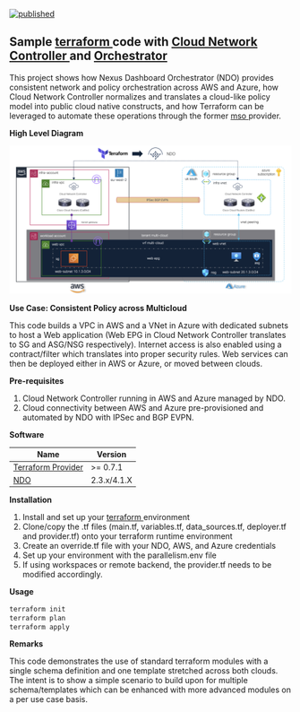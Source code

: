 [![published](https://static.production.devnetcloud.com/codeexchange/assets/images/devnet-published.svg)](https://developer.cisco.com/codeexchange/github/repo/marinalf/ndo-demo-terraform)

## Sample <a href="https://www.terraform.io" target="_blank"> terraform </a> code with <a href="https://www.cisco.com/c/en/us/solutions/data-center-virtualization/application-centric-infrastructure/cloud-network-controller.html" target="_blank"> Cloud Network Controller </a> and <a href="https://www.cisco.com/c/en/us/products/cloud-systems-management/multi-site-orchestrator/index.html" target="_blank"> Orchestrator</a>

This project shows how Nexus Dashboard Orchestrator (NDO) provides consistent network and policy orchestration across AWS and Azure, how Cloud Network Controller normalizes and translates a cloud-like policy model into public cloud native constructs, and how Terraform can be leveraged to automate these operations through the former <a href="https://registry.terraform.io/providers/CiscoDevNet/mso/latest" target="_blank"> mso </a> provider.

**High Level Diagram**

<img width="800" src="images/hld.png">

**Use Case: Consistent Policy across Multicloud**

This code builds a VPC in AWS and a VNet in Azure with dedicated subnets to host a Web application (Web EPG in Cloud Network Controller translates to SG and ASG/NSG respectively). Internet access is also enabled using a contract/filter which translates into proper security rules. Web services can then be deployed either in AWS or Azure, or moved between clouds. 

**Pre-requisites**

1) Cloud Network Controller running in AWS and Azure managed by NDO. 
2) Cloud connectivity between AWS and Azure pre-provisioned and automated by NDO with IPSec and BGP EVPN.

**Software**

| Name      | Version |
| --------- | ------- |
| <a href="https://registry.terraform.io/providers/CiscoDevNet/mso/latest" target="_blank"> Terraform Provider</a> |  >= 0.7.1   |
<a href="https://www.cisco.com/c/en/us/products/cloud-systems-management/multi-site-orchestrator/index.html" target="_blank"> NDO </a> | 2.3.x/4.1.X

**Installation**

1. Install and set up your <a href="https://www.terraform.io/downloads.html" target="_blank"> terraform </a> environment
2. Clone/copy the .tf files (main.tf, variables.tf, data_sources.tf, deployer.tf and provider.tf) onto your terraform runtime environment
3. Create an override.tf file with your NDO, AWS, and Azure credentials
4. Set up your environment with the parallelism.env file
5. If using workspaces or remote backend, the provider.tf needs to be modified accordingly. 

**Usage**

```
terraform init
terraform plan
terraform apply
```

**Remarks**

This code demonstrates the use of standard terraform modules with a single schema definition and one template stretched across both clouds. The intent is to show a simple scenario to build upon for multiple schema/templates which can be enhanced with more advanced modules on a per use case basis. 